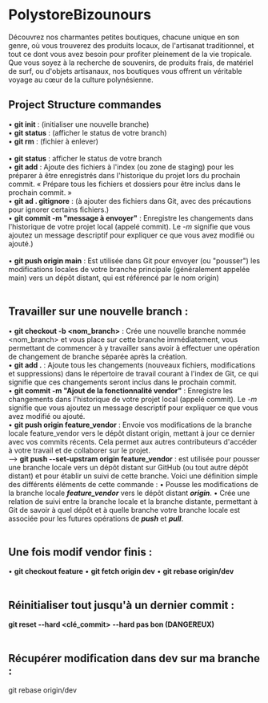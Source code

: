 # PolystoreBizounours
Découvrez nos charmantes petites boutiques, chacune unique en son genre, où vous trouverez des produits locaux, de l'artisanat traditionnel, et tout ce dont vous avez besoin pour profiter pleinement de la vie tropicale. Que vous soyez à la recherche de souvenirs, de produits frais, de matériel de surf, ou d'objets artisanaux, nos boutiques vous offrent un véritable voyage au cœur de la culture polynésienne.

## Project Structure commandes
• **git init** : (initialiser une nouvelle branche)<br/>
• **git status** : (afficher le status de votre branch)<br/>
• **git rm** : (fichier à enlever)<br/>
<br/>
• **git status** : afficher le status de votre branch<br/>
• **git add** : Ajoute des fichiers à l'index (ou zone de staging) pour les préparer à être enregistrés dans l'historique du projet lors du prochain commit. « Prépare tous les fichiers et dossiers pour être inclus dans le prochain commit. »<br/>
• **git ad . gitignore** : (à ajouter des fichiers dans Git, avec des précautions pour ignorer certains fichiers.)<br/>
• **git commit -m "message à envoyer"** : Enregistre les changements dans l'historique de votre projet local (appelé commit). Le *-m* signifie que vous ajoutez un message descriptif pour expliquer ce que vous avez modifié ou ajouté.)<br/>
<br/>
• **git push origin main** : Est utilisée dans Git pour envoyer (ou "pousser") les modifications locales de votre branche principale (généralement appelée main) vers un dépôt distant, qui est référencé par le nom origin)<br/>
<br/>

## Travailler sur une nouvelle branch :
• **git checkout -b <nom_branch>** : Crée une nouvelle branche nommée <nom_branch> et vous place sur cette branche immédiatement, vous permettant de commencer à y travailler sans avoir à effectuer une opération de changement de branche séparée après la création.<br/>
• **git add .** : Ajoute tous les changements (nouveaux fichiers, modifications et suppressions) dans le répertoire de travail courant à l'index de Git, ce qui signifie que ces changements seront inclus dans le prochain commit. <br/>
• **git commit -m "Ajout de la fonctionnalité vendor"** : Enregistre les changements dans l'historique de votre projet local (appelé commit). Le *-m* signifie que vous ajoutez un message descriptif pour expliquer ce que vous avez modifié ou ajouté. <br/>
• **git push origin feature_vendor** : Envoie vos modifications de la branche locale feature_vendor vers le dépôt distant origin, mettant à jour ce dernier avec vos commits récents. Cela permet aux autres contributeurs d'accéder à votre travail et de collaborer sur le projet.<br/>
--> **git push --set-upstram origin feature_vendor** : est utilisée pour pousser une branche locale vers un dépôt distant sur GitHub (ou tout autre dépôt distant) et pour établir un suivi de cette branche. Voici une définition simple des différents éléments de cette commande :
• Pousse les modifications de la branche locale ***feature_vendor*** vers le dépôt distant ***origin***.
• Crée une relation de suivi entre la branche locale et la branche distante, permettant à Git de savoir à quel dépôt et à quelle branche votre branche locale est associée pour les futures opérations de ***push*** et ***pull***.
<br/>
<br/>

## Une fois modif vendor finis : 
• **git checkout feature**
• **git fetch origin dev**
• **git rebase origin/dev**
<br/>
<br/>

## Réinitialiser tout jusqu'à un dernier commit : 
**git reset --hard <clé_commit>**
**--hard pas bon (DANGEREUX)**
<br/>
<br/>

## Récupérer modification dans dev sur ma branche : 
git rebase origin/dev

